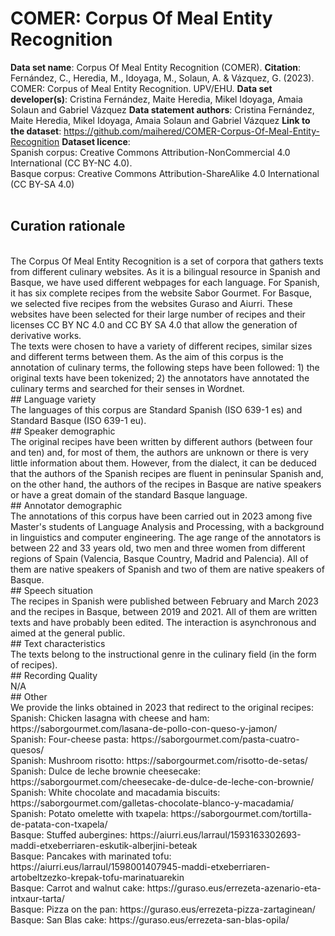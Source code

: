 # COMER: Corpus Of Meal Entity Recognition
**Data set name**: Corpus Of Meal Entity Recognition (COMER).
**Citation**: Fernández, C., Heredia, M., Idoyaga, M., Solaun, A. & Vázquez, G. (2023). COMER: Corpus of Meal Entity Recognition. UPV/EHU.
**Data set developer(s)**: Cristina Fernández, Maite Heredia, Mikel Idoyaga, Amaia Solaun and Gabriel Vázquez
**Data statement authors**: Cristina Fernández, Maite Heredia, Mikel Idoyaga, Amaia Solaun and Gabriel Vázquez
**Link to the dataset**: https://github.com/maihered/COMER-Corpus-Of-Meal-Entity-Recognition 
**Dataset licence**: <br>
Spanish corpus: Creative Commons Attribution-NonCommercial 4.0 International (CC BY-NC 4.0). <br>
Basque corpus: Creative Commons Attribution-ShareAlike 4.0 International (CC BY-SA 4.0)<br>
<br>
## Curation rationale<br>
<br>
The Corpus Of Meal Entity Recognition is a set of corpora that gathers texts from different culinary websites. As it is a bilingual resource in Spanish and Basque, we have used different webpages for each language. For Spanish, it has six complete recipes from the website Sabor Gourmet. For Basque, we selected five recipes from the websites Guraso and Aiurri. These websites have been selected for their large number of recipes and their licenses CC BY NC 4.0 and CC BY SA 4.0 that allow the generation of derivative works.
<br>
The texts were chosen to have a variety of different recipes, similar sizes and different terms between them. As the aim of this corpus is the annotation of culinary terms, the following steps have been followed: 1) the original texts have been tokenized; 2) the annotators have annotated the culinary terms and searched for their senses in Wordnet.
<br>
## Language variety
<br>
The languages of this corpus are Standard Spanish (ISO 639-1 es) and Standard Basque (ISO 639-1 eu).
<br>
## Speaker demographic
<br>
The original recipes have been written by different authors (between four and ten) and, for most of them, the authors are unknown or there is very little information about them. However, from the dialect, it can be deduced that the authors of the Spanish recipes are fluent in peninsular Spanish and, on the other hand, the authors of the recipes in Basque are native speakers or have a great domain of the standard Basque language.
<br>
## Annotator demographic
<br>
The annotations of this corpus have been carried out in 2023 among five Master's students of Language Analysis and Processing, with a background in linguistics and computer engineering. The age range of the annotators is between 22 and 33 years old, two men and three women from different regions of Spain (Valencia, Basque Country, Madrid and Palencia). All of them are native speakers of Spanish and two of them are native speakers of Basque.
<br>
## Speech situation
<br>
The recipes in Spanish were published between February and March 2023 and the recipes in Basque, between 2019 and 2021. All of them are written texts and have probably been edited. The interaction is asynchronous and aimed at the general public.
<br>
## Text characteristics
<br>
The texts belong to the instructional genre in the culinary field (in the form of recipes).
<br>
## Recording Quality
<br>
N/A
<br>
## Other
<br>
We provide the links obtained in 2023 that redirect to the original recipes:<br>
Spanish: Chicken lasagna with cheese and ham: https://saborgourmet.com/lasana-de-pollo-con-queso-y-jamon/ <br>
Spanish: Four-cheese pasta: https://saborgourmet.com/pasta-cuatro-quesos/ <br>
Spanish: Mushroom risotto: https://saborgourmet.com/risotto-de-setas/ <br>
Spanish: Dulce de leche brownie cheesecake: https://saborgourmet.com/cheesecake-de-dulce-de-leche-con-brownie/ <br>
Spanish: White chocolate and macadamia biscuits: https://saborgourmet.com/galletas-chocolate-blanco-y-macadamia/ <br>
Spanish: Potato omelette with txapela: https://saborgourmet.com/tortilla-de-patata-con-txapela/ <br>
Basque: Stuffed aubergines: https://aiurri.eus/larraul/1593163302693-maddi-etxeberriaren-eskutik-alberjini-beteak <br>
Basque: Pancakes with marinated tofu: https://aiurri.eus/larraul/1598001407945-maddi-etxeberriaren-artobeltzezko-krepak-tofu-marinatuarekin <br>
Basque: Carrot and walnut cake: https://guraso.eus/errezeta-azenario-eta-intxaur-tarta/ <br>
Basque: Pizza on the pan: https://guraso.eus/errezeta-pizza-zartaginean/ <br>
Basque: San Blas cake: https://guraso.eus/errezeta-san-blas-opila/   <br>
